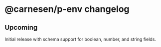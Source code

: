 # **@carnesen/p-env** changelog

## Upcoming

Initial release with schema support for boolean, number, and string fields.
